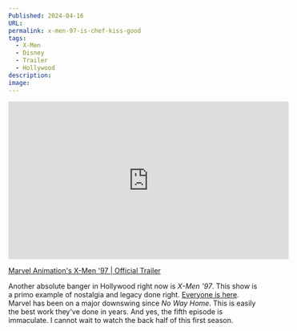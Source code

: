 ```yaml
---
Published: 2024-04-16
URL: 
permalink: x-men-97-is-chef-kiss-good
tags:
  - X-Men
  - Disney
  - Trailer
  - Hollywood
description: 
image: 
---
```

<div class=iframe-container>
<iframe width="560" height="315" src="https://www.youtube-nocookie.com/embed/pv3Ss8o9gGQ?si=CrKkMrrvkGUa2cff" title="YouTube video player" frameborder="0" allow="accelerometer; autoplay; clipboard-write; encrypted-media; gyroscope; picture-in-picture; web-share" referrerpolicy="strict-origin-when-cross-origin" allowfullscreen></iframe>
</div>

[Marvel Animation's X-Men '97 | Official Trailer](https://youtube.com/watch?v=pv3Ss8o9gGQ)

Another absolute banger in Hollywood right now is *X-Men '97*. This show is a primo example of nostalgia and legacy done right. [Everyone is here](https://youtube.com/watch?v=EXnbMp1yr1k). Marvel has been on a major downswing since *No Way Home*. This is easily the best work they've done in years. And yes, the fifth episode is immaculate. I cannot wait to watch the back half of this first season.